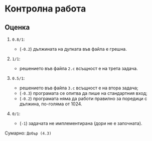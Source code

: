 # Контролна работа

## Оценка

1. `0.8/1`:
    * (`-0.2`) дължината на дупката във файла е грешна. 

2. `1/1`:
    * решението във файла `2.c` всъщност е на трета задача.

3. `0.5/1`:
    * решението във файла `3.c` всъщност е на втора задача;
    * (`-0.3`) програмата се опитва да пише на стандартния вход;
    * (`-0.2`) програмата няма да работи правилно за поредици с дължина, по-голяма от 1024.

4. `0/1`:
    * (`-1`) задачата не имплементирана (дори не е започната).

Сумарно: `Добър (4.3)`